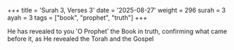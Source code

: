 +++
title = 'Surah 3, Verses 3'
date = '2025-08-27'
weight = 296
surah = 3
ayah = 3
tags = ["book", "prophet", "truth"]
+++

He has revealed to you ˹O Prophet˺ the Book in truth, confirming what came before it, as He revealed the Torah and the Gospel
